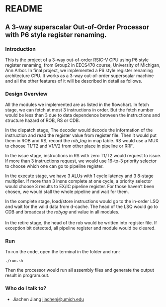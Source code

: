# README #


## A 3-way superscalar Out-of-Order Processor with P6 style register renaming. ##

### Introduction ###

This is the project of a 3-way out-of-order RSIC-V CPU using P6 style register renaming, from Group2 in EECS470 course, University of Michigan, Ann Arbor. In final project, we implemented a P6 style register renaming architecture CPU. It works as a 3-way out-of-order superscalar machine and all the other features of it will be described in detail as follows. 

### Design Overview ###
All the modules we implemented are as listed in the flowchart. In fetch stage, we can fetch at most 3 instructions in order. But the fetch number would be less than 3 due to data dependence between the instructions and structure hazard of ROB, RS or CDB.

In the dispatch stage, The decoder would decode the information of the instruction and read the register value from register file. Then it would put them in ROB and RS, record the $rob\_tag$ in map table. RS would use a MUX to choose T1/T2 and V1/V2 from other place in pipeline or RRF.

In the issue stage, instructions in RS with zero T1/T2 would request to issue. If more than 3 instructions request, we would use 16-to-3 priority selector to choose which one can go to pipeline register.

In the execute stage, we have 3 ALUs with 1 cycle latency and 3 8-stage multiplier. If more than 3 insns complete at one cycle, a priority selector would choose 3 results to EX/IC pipeline register. For those haven’t been chosen, we would stall the whole pipeline and wait for them.

In the complete stage, load/store instructions would go to the in-order LSQ and wait for the valid data from d-cache. The head of the LSQ would go to CDB and broadcast the $rob_tag$ and value in all modules.

In the retire stage, the head of the rob would be written into register file. If exception bit detected, all pipeline register and module would be cleared.

### Run ###
To run the code, open the terminal in the folder and run:
```
./run.sh
```
Then the processor would run all assembly files and generate the output result in program.out.


### Who do I talk to? ###

* Jiachen Jiang jiachenj@umich.edu

